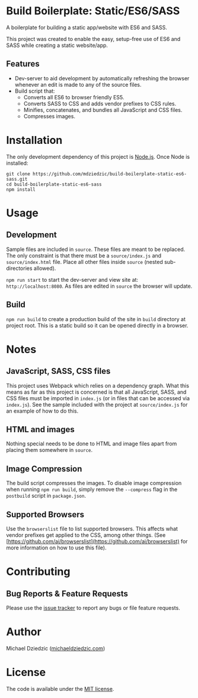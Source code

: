 # Build Boilerplate: Static/ES6/SASS

A boilerplate for building a static app/website with ES6 and SASS.

This project was created to enable the easy, setup-free use of ES6 and SASS while creating a static website/app.

## Features

- Dev-server to aid development by automatically refreshing the browser whenever an edit is made to any of the source files.
- Build script that:
  - Converts all ES6 to browser friendly ES5.
  - Converts SASS to CSS and adds vendor prefixes to CSS rules.
  - Minifies, concatenates, and bundles all JavaScript and CSS files.
  - Compresses images.

# Installation

The only development dependency of this project is [Node.js](https://nodejs.org). Once Node is installed:

```
git clone https://github.com/mdziedzic/build-boilerplate-static-es6-sass.git
cd build-boilerplate-static-es6-sass
npm install
```

# Usage

## Development

Sample files are included in `source`. These files are meant to be replaced. The only constraint is that there must be a `source/index.js` and `source/index.html` file. Place all other files  inside `source` (nested sub-directories allowed).

`npm run start` to start the dev-server and view site at: `http://localhost:8080`. As files are edited in `source` the browser will update.

## Build

`npm run build` to create a production build of the site in `build` directory at project root. This is a static build so it can be opened directly in a browser.

# Notes

## JavaScript, SASS, CSS files

This project uses Webpack which relies on a dependency graph. What this means as far as this project is concerned is that all JavaScript, SASS, and CSS files must be imported in `index.js` (or in files that can be accessed via `index.js`). See the sample included with the project at `source/index.js` for an example of how to do this.

## HTML and images

Nothing special needs to be done to HTML and image files apart from placing them somewhere in `source`.

## Image Compression

The build script compresses the images. To disable image compression when running `npm run build`, simply remove the `--compress` flag in the `postbuild` script in `package.json`.

## Supported Browsers

Use the `browserslist` file to list supported browsers. This affects what vendor prefixes get applied to the CSS, among other things. (See [https://github.com/ai/browserslist](https://github.com/ai/browserslist) for more information on how to use this file).

# Contributing

## Bug Reports & Feature Requests

Please use the [issue tracker](https://github.com/mdziedzic/build-boilerplate-static-es6-sass/issues) to report any bugs or file feature requests.

# Author

Michael Dziedzic ([michaeldziedzic.com](http://michaeldziedzic.com))

# License

The code is available under the [MIT license](LICENSE.txt).
